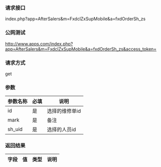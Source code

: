 ### **请求接口**
index.php?app=AfterSalers&m=FxdclZxSupMobile&a=fxdOrderSh_zs



### **公网测试**
http://www.apps.com/index.php?app=AfterSalers&m=FxdclZxSupMobile&a=fxdOrderSh_zs&access_token=

### **请求方式**
get

### **参数**
| 参数名称  |必填|     说明      |
|------|-----|------|
| id| 是 |选择的维修单id|
| mark| 是 |备注|
| sh_uid| 是 |选择的人员id|

### **返回结果**
|字段        |值          |类型    |说明        |
| ---------  |--------    |-------- |--------  |